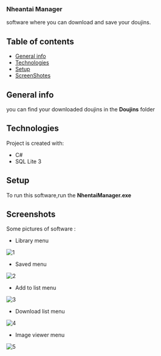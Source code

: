 ### Nheantai Manager
software where you can download and save your doujins.

## Table of contents
* [General info](#general-info)
* [Technologies](#technologies)
* [Setup](#setup)
* [ScreenShotes](#Screenshots)

## General info
you can find your downloaded doujins in the **Doujins** folder

## Technologies
Project is created with:
* C#
* SQL Lite 3
	
## Setup
To run this software,run the **NhentaiManager.exe**

## Screenshots
Some pictures of software :
* Library menu

![1](https://raw.githubusercontent.com/manidsr/Nhentai-Manager/master/screenshots/1.png)

* Saved menu

![2](https://raw.githubusercontent.com/manidsr/Nhentai-Manager/master/screenshots/2.png)

* Add to list menu

![3](https://raw.githubusercontent.com/manidsr/Nhentai-Manager/master/screenshots/3.png)

* Download list menu

![4](https://raw.githubusercontent.com/manidsr/Nhentai-Manager/master/screenshots/4.png)

* Image viewer menu

![5](https://raw.githubusercontent.com/manidsr/Nhentai-Manager/master/screenshots/5.png)
